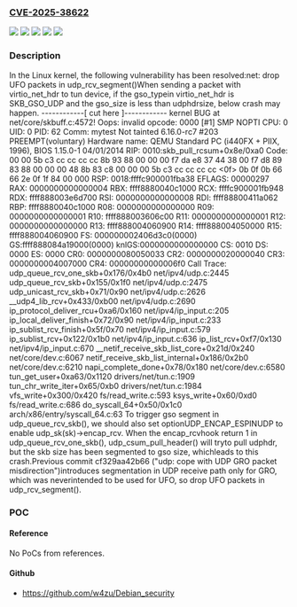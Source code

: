 ### [CVE-2025-38622](https://cve.mitre.org/cgi-bin/cvename.cgi?name=CVE-2025-38622)
![](https://img.shields.io/static/v1?label=Product&message=Linux&color=blue)
![](https://img.shields.io/static/v1?label=Version&message=&color=brightgreen)
![](https://img.shields.io/static/v1?label=Version&message=5.0%20&color=brightgreen)
![](https://img.shields.io/static/v1?label=Version&message=cf329aa42b6659204fee865bbce0ea20462552eb%20&color=brightgreen)
![](https://img.shields.io/static/v1?label=Vulnerability&message=n%2Fa&color=blue)

### Description

In the Linux kernel, the following vulnerability has been resolved:net: drop UFO packets in udp_rcv_segment()When sending a packet with virtio_net_hdr to tun device, if the gso_typein virtio_net_hdr is SKB_GSO_UDP and the gso_size is less than udphdrsize, below crash may happen.  ------------[ cut here ]------------  kernel BUG at net/core/skbuff.c:4572!  Oops: invalid opcode: 0000 [#1] SMP NOPTI  CPU: 0 UID: 0 PID: 62 Comm: mytest Not tainted 6.16.0-rc7 #203 PREEMPT(voluntary)  Hardware name: QEMU Standard PC (i440FX + PIIX, 1996), BIOS 1.15.0-1 04/01/2014  RIP: 0010:skb_pull_rcsum+0x8e/0xa0  Code: 00 00 5b c3 cc cc cc cc 8b 93 88 00 00 00 f7 da e8 37 44 38 00 f7 d8 89 83 88 00 00 00 48 8b 83 c8 00 00 00 5b c3 cc cc cc cc <0f> 0b 0f 0b 66 66 2e 0f 1f 84 00 000  RSP: 0018:ffffc900001fba38 EFLAGS: 00000297  RAX: 0000000000000004 RBX: ffff8880040c1000 RCX: ffffc900001fb948  RDX: ffff888003e6d700 RSI: 0000000000000008 RDI: ffff88800411a062  RBP: ffff8880040c1000 R08: 0000000000000000 R09: 0000000000000001  R10: ffff888003606c00 R11: 0000000000000001 R12: 0000000000000000  R13: ffff888004060900 R14: ffff888004050000 R15: ffff888004060900  FS:  000000002406d3c0(0000) GS:ffff888084a19000(0000) knlGS:0000000000000000  CS:  0010 DS: 0000 ES: 0000 CR0: 0000000080050033  CR2: 0000000020000040 CR3: 0000000004007000 CR4: 00000000000006f0  Call Trace:   <TASK>   udp_queue_rcv_one_skb+0x176/0x4b0 net/ipv4/udp.c:2445   udp_queue_rcv_skb+0x155/0x1f0 net/ipv4/udp.c:2475   udp_unicast_rcv_skb+0x71/0x90 net/ipv4/udp.c:2626   __udp4_lib_rcv+0x433/0xb00 net/ipv4/udp.c:2690   ip_protocol_deliver_rcu+0xa6/0x160 net/ipv4/ip_input.c:205   ip_local_deliver_finish+0x72/0x90 net/ipv4/ip_input.c:233   ip_sublist_rcv_finish+0x5f/0x70 net/ipv4/ip_input.c:579   ip_sublist_rcv+0x122/0x1b0 net/ipv4/ip_input.c:636   ip_list_rcv+0xf7/0x130 net/ipv4/ip_input.c:670   __netif_receive_skb_list_core+0x21d/0x240 net/core/dev.c:6067   netif_receive_skb_list_internal+0x186/0x2b0 net/core/dev.c:6210   napi_complete_done+0x78/0x180 net/core/dev.c:6580   tun_get_user+0xa63/0x1120 drivers/net/tun.c:1909   tun_chr_write_iter+0x65/0xb0 drivers/net/tun.c:1984   vfs_write+0x300/0x420 fs/read_write.c:593   ksys_write+0x60/0xd0 fs/read_write.c:686   do_syscall_64+0x50/0x1c0 arch/x86/entry/syscall_64.c:63   </TASK>To trigger gso segment in udp_queue_rcv_skb(), we should also set optionUDP_ENCAP_ESPINUDP to enable udp_sk(sk)->encap_rcv. When the encap_rcvhook return 1 in udp_queue_rcv_one_skb(), udp_csum_pull_header() will tryto pull udphdr, but the skb size has been segmented to gso size, whichleads to this crash.Previous commit cf329aa42b66 ("udp: cope with UDP GRO packet misdirection")introduces segmentation in UDP receive path only for GRO, which was neverintended to be used for UFO, so drop UFO packets in udp_rcv_segment().

### POC

#### Reference
No PoCs from references.

#### Github
- https://github.com/w4zu/Debian_security


